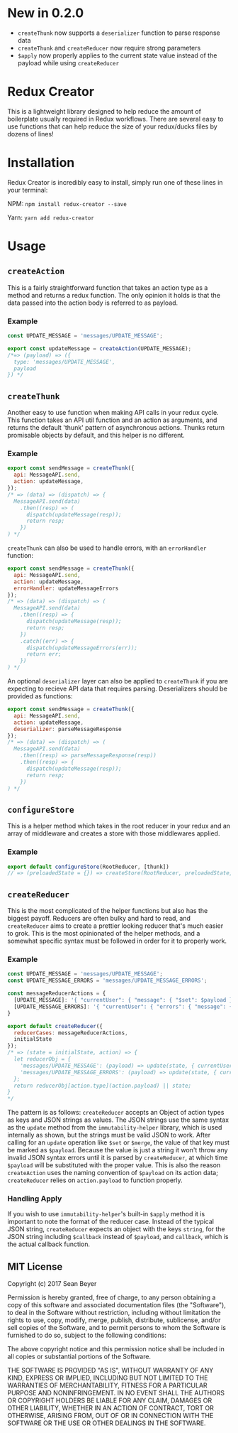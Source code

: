 # New in 0.2.0
* `createThunk` now supports a `deserializer` function to parse response data
* `createThunk` and `createReducer` now require strong parameters
* `$apply` now properly applies to the current state value instead of the payload while using `createReducer`

# Redux Creator

This is a lightweight library designed to help reduce the amount of boilerplate usually required in Redux workflows. There are several easy to use functions that can help reduce the size of your redux/ducks files by dozens of lines!

# Installation

Redux Creator is incredibly easy to install, simply run one of these lines in your terminal:

NPM: `npm install redux-creator --save`

Yarn: `yarn add redux-creator`

# Usage

## `createAction`

This is a fairly straightforward function that takes an action type as a method and returns a redux function. The only opinion it holds is that the data passed into the action body is referred to as payload.

### Example
```js
const UPDATE_MESSAGE = 'messages/UPDATE_MESSAGE';

export const updateMessage = createAction(UPDATE_MESSAGE); 
/*=> (payload) => ({
  type: 'messages/UPDATE_MESSAGE',
  payload
}) */
```

## `createThunk`

Another easy to use function when making API calls in your redux cycle. This function takes an API util function and an action as arguments, and returns the default 'thunk' pattern of asynchronous actions. Thunks return promisable objects by default, and this helper is no different.

### Example
```js
export const sendMessage = createThunk({
  api: MessageAPI.send,
  action: updateMessage,
});
/* => (data) => (dispatch) => {
  MessageAPI.send(data)
    .then((resp) => (
      dispatch(updateMessage(resp));
      return resp;
    })
) */
```

`createThunk` can also be used to handle errors, with an `errorHandler` function:

```js
export const sendMessage = createThunk({
  api: MessageAPI.send,
  action: updateMessage,
  errorHandler: updateMessageErrors
});
/* => (data) => (dispatch) => (
  MessageAPI.send(data)
    .then((resp) => {
      dispatch(updateMessage(resp));
      return resp;
    })
    .catch((err) => {
      dispatch(updateMessageErrors(err));
      return err;
    })
) */
```

An optional `deserializer` layer can also be applied to `createThunk` if you are expecting to recieve API data that requires parsing. Deserializers should be provided as functions:

```js
export const sendMessage = createThunk({
  api: MessageAPI.send,
  action: updateMessage,
  deserializer: parseMessageResponse
});
/* => (data) => (dispatch) => (
  MessageAPI.send(data)
    .then((resp) => parseMessageResponse(resp))
    .then((resp) => {
      dispatch(updateMessage(resp));
      return resp;
    })
) */
```

## `configureStore`

This is a helper method which takes in the root reducer in your redux and an array of middleware and creates a store with those middlewares applied.

### Example
```js
export default configureStore(RootReducer, [thunk])
// => (preloadedState = {}) => createStore(RootReducer, preloadedState, applyMiddleware(thunk))
```

## `createReducer`

This is the most complicated of the helper functions but also has the biggest payoff. Reducers are often bulky and hard to read, and `createReducer` aims to create a prettier looking reducer that's much easier to grok. This is the most opinionated of the helper methods, and a somewhat specific syntax must be followed in order for it to properly work.

### Example
```js
const UPDATE_MESSAGE = 'messages/UPDATE_MESSAGE';
const UPDATE_MESSAGE_ERRORS = 'messages/UPDATE_MESSAGE_ERRORS';

const messageReducerActions = {
  [UPDATE_MESSAGE]: '{ "currentUser": { "message": { "$set": $payload } } }',
  [UPDATE_MESSAGE_ERRORS]: '{ "currentUser": { "errors": { "message": { "$set": $payload } } } }'
}

export default createReducer({
  reducerCases: messageReducerActions,
  initialState
});
/* => (state = initialState, action) => {
  let reducerObj = {
    'messages/UPDATE_MESSAGE': (payload) => update(state, { currentUser: { message: { $set: payload } }),
    'messages/UPDATE_MESSAGE_ERRORS': (payload) => update(state, { currentUser: { errors: { message: { $set: payload } } } })
  };
  return reducerObj[action.type](action.payload) || state;
}
*/
```

The pattern is as follows: `createReducer` accepts an Object of action types as keys and JSON strings as values. The JSON strings use the same syntax as the `update` method from the `immutability-helper` library, which is used internally as shown, but the strings must be valid JSON to work. After calling for an `update` operation like `$set` or `$merge`, the value of that key must be marked as `$payload`. Because the value is just a string it won't throw any invalid JSON syntax errors until it is parsed by `createReducer`, at which time `$payload` will be substituted with the proper value. This is also the reason `createAction` uses the naming convention of `$payload` on its action data; `createReducer` relies on `action.payload` to function properly.

### Handling Apply

If you wish to use `immutability-helper`'s built-in `$apply` method it is important to note the format of the reducer case. Instead of the typical JSON string, `createReducer` expects an object with the keys `string`, for the JSON string including `$callback` instead of `$payload`, and `callback`, which is the actual callback function.

## MIT License

Copyright (c) 2017 Sean Beyer

Permission is hereby granted, free of charge, to any person obtaining a copy
of this software and associated documentation files (the "Software"), to deal
in the Software without restriction, including without limitation the rights
to use, copy, modify, merge, publish, distribute, sublicense, and/or sell
copies of the Software, and to permit persons to whom the Software is
furnished to do so, subject to the following conditions:

The above copyright notice and this permission notice shall be included in all
copies or substantial portions of the Software.

THE SOFTWARE IS PROVIDED "AS IS", WITHOUT WARRANTY OF ANY KIND, EXPRESS OR
IMPLIED, INCLUDING BUT NOT LIMITED TO THE WARRANTIES OF MERCHANTABILITY,
FITNESS FOR A PARTICULAR PURPOSE AND NONINFRINGEMENT. IN NO EVENT SHALL THE
AUTHORS OR COPYRIGHT HOLDERS BE LIABLE FOR ANY CLAIM, DAMAGES OR OTHER
LIABILITY, WHETHER IN AN ACTION OF CONTRACT, TORT OR OTHERWISE, ARISING FROM,
OUT OF OR IN CONNECTION WITH THE SOFTWARE OR THE USE OR OTHER DEALINGS IN THE
SOFTWARE.
